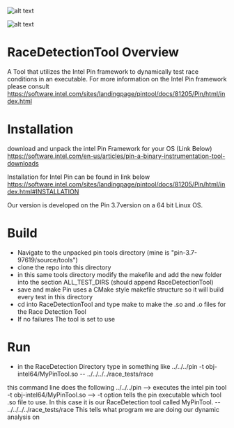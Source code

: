 ![alt text](https://www.google.com/search?client=ubuntu&hs=Cjb&channel=fs&biw=1215&bih=622&tbm=isch&sa=1&ei=dnTGW_a1O-Ke_Qa4h6ewDw&q=intel+pin&oq=intel+pin&gs_l=img.3..0j0i5i30j0i8i30l8.29599.30744..31005...0.0..0.61.445.9......1....1..gws-wiz-img.......0i67.abRgQ7R_6XI#imgrc=jKITP2cyYEKZ7M:)

![alt text](https://www.google.com/search?client=ubuntu&hs=Cjb&channel=fs&biw=1215&bih=622&tbm=isch&sa=1&ei=dnTGW_a1O-Ke_Qa4h6ewDw&q=intel+pin&oq=intel+pin&gs_l=img.3..0j0i5i30j0i8i30l8.29599.30744..31005...0.0..0.61.445.9......1....1..gws-wiz-img.......0i67.abRgQ7R_6XI#imgrc=jKITP2cyYEKZ7M:)

# RaceDetectionTool Overview
A Tool that utilizes the Intel Pin framework to dynamically test race conditions in an executable.
For more information on the Intel Pin framework please consult
https://software.intel.com/sites/landingpage/pintool/docs/81205/Pin/html/index.html

# Installation
download and unpack the intel Pin Framework for your OS (Link Below)
https://software.intel.com/en-us/articles/pin-a-binary-instrumentation-tool-downloads

Installation for Intel Pin can be found in link below
https://software.intel.com/sites/landingpage/pintool/docs/81205/Pin/html/index.html#INSTALLATION

Our version is developed on the Pin 3.7version on a 64 bit Linux OS.

# Build 
* Navigate to the unpacked pin tools directory (mine is "pin-3.7-97619/source/tools")
* clone the repo into this directory
* in this same tools directory modify the makefile and add the new folder into the section ALL_TEST_DIRS (should append RaceDetectionTool)
* save and make Pin uses a CMake style makefile structure so it will build every test in this directory
* cd into RaceDetectionTool and type make to make the .so and .o files for the Race Detection Tool
* If no failures The tool is set to use

# Run
* in the RaceDetection Directory type in something like
../../../pin -t obj-intel64/MyPinTool.so -- ../../../../race_tests/race

this command line does the following
../../../pin --> executes the intel pin tool
-t obj-intel64/MyPinTool.so --> -t option tells the pin executable which tool .so file to use. In this case it is our RaceDetection tool called MyPinTool. 
-- ../../../../race_tests/race This tells what program we are doing our dynamic analysis on



